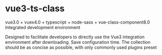 # vue3-ts-class
vue3.0 + vuex4.0 + typescript + node-sass + vue-class-component8.0 Integrated development environment

Designed to facilitate developers to directly use the Vue3 integration environment after downloading. Save configuration time.
The collection should be as concise as possible, with only commonly used plugins preset